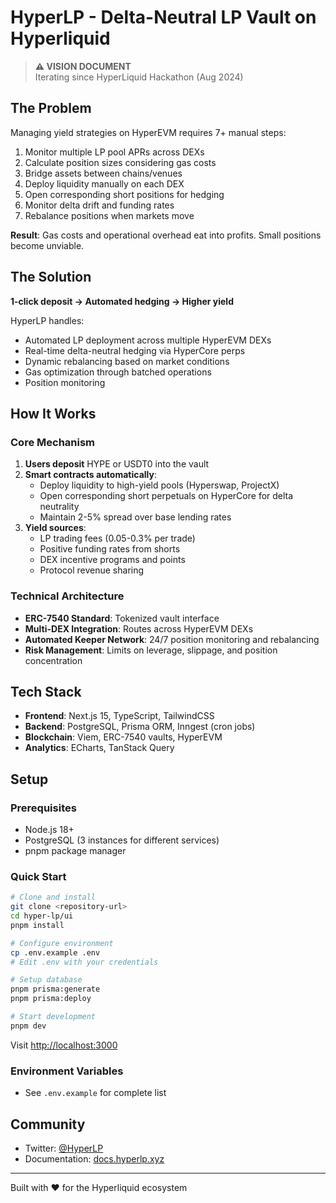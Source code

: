 # HyperLP - Delta-Neutral LP Vault on Hyperliquid

> **⚠️ VISION DOCUMENT**  
> Iterating since HyperLiquid Hackathon (Aug 2024)

## The Problem

Managing yield strategies on HyperEVM requires 7+ manual steps:

1. Monitor multiple LP pool APRs across DEXs
2. Calculate position sizes considering gas costs
3. Bridge assets between chains/venues
4. Deploy liquidity manually on each DEX
5. Open corresponding short positions for hedging
6. Monitor delta drift and funding rates
7. Rebalance positions when markets move

**Result**: Gas costs and operational overhead eat into profits. Small positions become unviable.

## The Solution

**1-click deposit → Automated hedging → Higher yield**

HyperLP handles:

- Automated LP deployment across multiple HyperEVM DEXs
- Real-time delta-neutral hedging via HyperCore perps
- Dynamic rebalancing based on market conditions
- Gas optimization through batched operations
- Position monitoring

## How It Works

### Core Mechanism

1. **Users deposit** HYPE or USDT0 into the vault
2. **Smart contracts automatically**:
    - Deploy liquidity to high-yield pools (Hyperswap, ProjectX)
    - Open corresponding short perpetuals on HyperCore for delta neutrality
    - Maintain 2-5% spread over base lending rates
3. **Yield sources**:
    - LP trading fees (0.05-0.3% per trade)
    - Positive funding rates from shorts
    - DEX incentive programs and points
    - Protocol revenue sharing

### Technical Architecture

- **ERC-7540 Standard**: Tokenized vault interface
- **Multi-DEX Integration**: Routes across HyperEVM DEXs
- **Automated Keeper Network**: 24/7 position monitoring and rebalancing
- **Risk Management**: Limits on leverage, slippage, and position concentration

## Tech Stack

- **Frontend**: Next.js 15, TypeScript, TailwindCSS
- **Backend**: PostgreSQL, Prisma ORM, Inngest (cron jobs)
- **Blockchain**: Viem, ERC-7540 vaults, HyperEVM
- **Analytics**: ECharts, TanStack Query

## Setup

### Prerequisites

- Node.js 18+
- PostgreSQL (3 instances for different services)
- pnpm package manager

### Quick Start

```bash
# Clone and install
git clone <repository-url>
cd hyper-lp/ui
pnpm install

# Configure environment
cp .env.example .env
# Edit .env with your credentials

# Setup database
pnpm prisma:generate
pnpm prisma:deploy

# Start development
pnpm dev
```

Visit [http://localhost:3000](http://localhost:3000)

### Environment Variables

- See `.env.example` for complete list

## Community

- Twitter: [@HyperLP](https://x.com/HyperLPxyz)
- Documentation: [docs.hyperlp.xyz](https://www.notion.so/HyperLP-Docs-254bbbfcdd3780fb9d0cd5bfbab131f2)

---

Built with ❤️ for the Hyperliquid ecosystem
